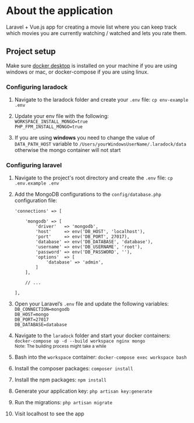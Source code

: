 # About the application
Laravel + Vue.js app for creating a movie list where you can keep track which movies you are currently watching / watched and lets you rate them.

## Project setup
Make sure [docker desktop](https://www.docker.com/products/docker-desktop "Docker dekstop") is installed on your machine if you are using windows or mac, or docker-compose if you are using linux.

### Configuring laradock
1. Navigate to the laradock folder and create your ```.env``` file: ``` cp env-example .env ```

2. Update your env file with the following:  
   ``` WORKSPACE_INSTALL_MONGO=true ```  
   ``` PHP_FPM_INSTALL_MONGO=true ```  
3. If you are using <b>windows</b> you need to change the value of ```DATA_PATH_HOST``` variable to ```/Users/yourWindowsUserName/.laradock/data``` otherwise the mongo container will not start
### Configuring laravel
1. Navigate to the project's root directory and create the ```.env``` file: ``` cp .env.example .env ```

2. Add the MongoDB configurations to the ```config/database.php``` configuration file:  
    ```
    'connections' => [

        'mongodb' => [
            'driver'   => 'mongodb',
            'host'     => env('DB_HOST', 'localhost'),
            'port'     => env('DB_PORT', 27017),
            'database' => env('DB_DATABASE', 'database'),
            'username' => env('DB_USERNAME', 'root'),
            'password' => env('DB_PASSWORD', ''),
            'options'  => [
                'database' => 'admin',
            ]
        ],

        // ...

    ],
    ```
3. Open your Laravel’s ```.env``` file and update the following variables:  
   ``` DB_CONNECTION=mongodb ```  
   ``` DB_HOST=mongo ```  
   ``` DB_PORT=27017 ```  
   ``` DB_DATABASE=database ```  

4. Navigate to the ```laradock``` folder and start your docker containers: ``` docker-compose up -d --build workspace nginx mongo ```  
   <sub>Note: The building process might take a while</sub>

5. Bash into the ```workspace``` container: ```docker-compose exec workspace bash```

6. Install the composer packages: ``` composer install ```

7. Install the npm packages:
   ``` npm install ```  
8. Generate your application key: ```php artisan key:generate ```

9. Run the migrations: ``` php artisan migrate ```

10. Visit localhost to see the app

